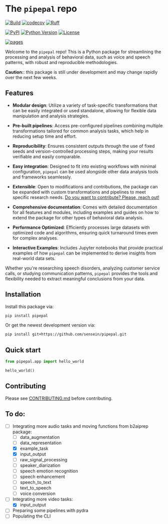 # The ```pipepal``` repo

[![Build](https://github.com/sensein/pipepal/actions/workflows/test.yaml/badge.svg?branch=main)](https://github.com/sensein/pipepal/actions/workflows/test.yaml?query=branch%3Amain)
[![codecov](https://codecov.io/gh/sensein/pipepal/branch/main/graph/badge.svg?token=MFU1LM80ET)](https://codecov.io/gh/sensein/pipepal)
[![Ruff](https://img.shields.io/endpoint?url=https://raw.githubusercontent.com/astral-sh/ruff/main/assets/badge/v2.json)](https://github.com/astral-sh/ruff)

[![PyPI](https://img.shields.io/pypi/v/pipepal.svg)](https://pypi.org/project/pipepal/)
[![Python Version](https://img.shields.io/pypi/pyversions/pipepal)](https://pypi.org/project/pipepal)
[![License](https://img.shields.io/pypi/l/pipepal)](https://opensource.org/licenses/Apache-2.0)

[![pages](https://img.shields.io/badge/api-docs-blue)](https://sensein.github.io/pipepal)

Welcome to the ```pipepal``` repo! This is a Python package for streamlining the processing and analysis of behavioral data, such as voice and speech patterns, with robust and reproducible methodologies. 

**Caution:**: this package is still under development and may change rapidly over the next few weeks.

## Features
- **Modular design**: Utilize a variety of task-specific transformations that can be easily integrated or used standalone, allowing for flexible data manipulation and analysis strategies.

- **Pre-built pipelines**: Access pre-configured pipelines combining multiple transformations tailored for common analysis tasks, which help in reducing setup time and effort.

- **Reproducibility**: Ensures consistent outputs through the use of fixed seeds and version-controlled processing steps, making your results verifiable and easily comparable.

- **Easy integration**: Designed to fit into existing workflows with minimal configuration, `pipepal` can be used alongside other data analysis tools and frameworks seamlessly.

- **Extensible**: Open to modifications and contributions, the package can be expanded with custom transformations and pipelines to meet specific research needs. <u>Do you want to contribute? Please, reach out!</u>

- **Comprehensive documentation**: Comes with detailed documentation for all features and modules, including examples and guides on how to extend the package for other types of behavioral data analysis.

- **Performance Optimized**: Efficiently processes large datasets with optimized code and algorithms, ensuring quick turnaround times even for complex analyses.

- **Interactive Examples**: Includes Jupyter notebooks that provide practical examples of how `pipepal` can be implemented to derive insights from real-world data sets.

Whether you're researching speech disorders, analyzing customer service calls, or studying communication patterns, `pipepal` provides the tools and flexibility needed to extract meaningful conclusions from your data.


## Installation
Install this package via:

```sh
pip install pipepal
```

Or get the newest development version via:

```sh
pip install git+https://github.com/sensein/pipepal.git
```

## Quick start
```Python
from pipepal.app import hello_world

hello_world()
```

## Contributing
Please see [CONTRIBUTING.md](CONTRIBUTING.md) before contributing. 

## To do:
- [ ] Integrating more audio tasks and moving functions from b2aiprep package:
    - [ ] data_augmentation 
    - [ ] data_representation
    - [x] example_task
    - [x] input_output
    - [ ] raw_signal_processing
    - [ ] speaker_diarization
    - [ ] speech emotion recognition
    - [ ] speech enhancement
    - [ ] speech_to_text
    - [ ] text_to_speech
    - [ ] voice conversion
- [ ] Integrating more video tasks:
    - [x] input_output

- [ ] Preparing some pipelines with pydra
- [ ] Populating the CLI
